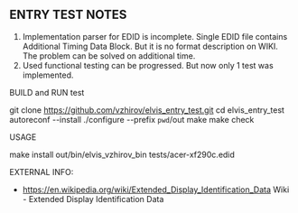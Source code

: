 **ENTRY TEST NOTES**
----

1) Implementation parser for EDID is incomplete.
   Single EDID file contains Additional Timing Data Block.
   But it is no format description on WIKI.
   The problem can be solved on additional time.
2) Used functional testing can be progressed.
   But now only 1 test was implemented.

BUILD and RUN test

git clone https://github.com/vzhirov/elvis_entry_test.git
cd elvis_entry_test
autoreconf --install
./configure --prefix `pwd`/out
make
make check

USAGE

make install
out/bin/elvis_vzhirov_bin tests/acer-xf290c.edid


EXTERNAL INFO:

* https://en.wikipedia.org/wiki/Extended_Display_Identification_Data
  Wiki - Extended Display Identification Data

